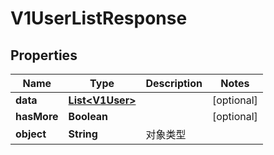 
# V1UserListResponse

## Properties
Name | Type | Description | Notes
------------ | ------------- | ------------- | -------------
**data** | [**List&lt;V1User&gt;**](V1User.md) |  |  [optional]
**hasMore** | **Boolean** |  |  [optional]
**object** | **String** | 对象类型 | 



